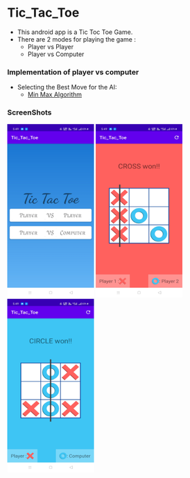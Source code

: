 # Tic_Tac_Toe
* This android app is a Tic Toc Toe Game.
* There are 2 modes for playing the game :
  * Player vs Player
  * Player vs Computer
### Implementation of player vs computer
  * Selecting the Best Move for the AI:
    * [Min Max Algorithm](https://www.geeksforgeeks.org/minimax-algorithm-in-game-theory-set-3-tic-tac-toe-ai-finding-optimal-move/)
### ScreenShots
   <p float="left">
    <img src="https://github.com/shubhamaswal205/Tic_Tac_Toe/blob/main/Screenshots/ss1.jpg" width="200" height="400"/>
    <img src="https://github.com/shubhamaswal205/Tic_Tac_Toe/blob/main/Screenshots/ss2.jpg" width="200" height="400"/>
    <img src="https://github.com/shubhamaswal205/Tic_Tac_Toe/blob/main/Screenshots/ss3.jpg" width="200" height="400"/>
   </p>
